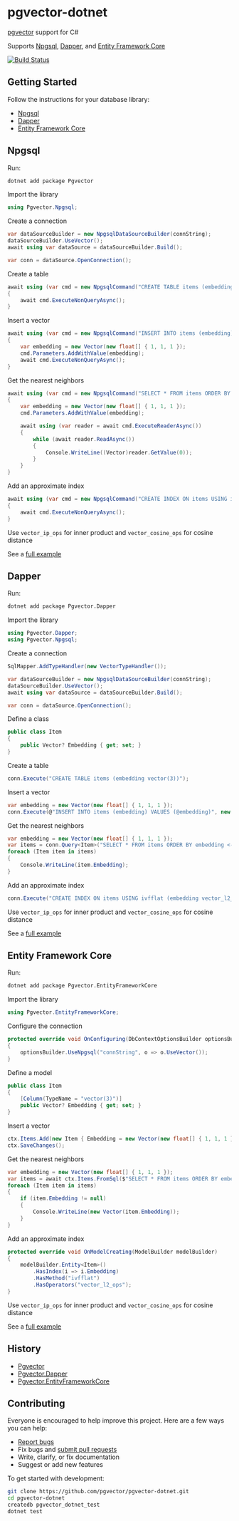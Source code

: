 # pgvector-dotnet

[pgvector](https://github.com/pgvector/pgvector) support for C#

Supports [Npgsql](https://github.com/npgsql/npgsql), [Dapper](https://github.com/DapperLib/Dapper), and [Entity Framework Core](https://github.com/dotnet/efcore)

[![Build Status](https://github.com/pgvector/pgvector-dotnet/workflows/build/badge.svg?branch=master)](https://github.com/pgvector/pgvector-dotnet/actions)

## Getting Started

Follow the instructions for your database library:

- [Npgsql](#npgsql)
- [Dapper](#dapper)
- [Entity Framework Core](#entity-framework-core)

## Npgsql

Run:

```sh
dotnet add package Pgvector
```

Import the library

```csharp
using Pgvector.Npgsql;
```

Create a connection

```csharp
var dataSourceBuilder = new NpgsqlDataSourceBuilder(connString);
dataSourceBuilder.UseVector();
await using var dataSource = dataSourceBuilder.Build();

var conn = dataSource.OpenConnection();
```

Create a table

```csharp
await using (var cmd = new NpgsqlCommand("CREATE TABLE items (embedding vector(3))", conn))
{
    await cmd.ExecuteNonQueryAsync();
}
```

Insert a vector

```csharp
await using (var cmd = new NpgsqlCommand("INSERT INTO items (embedding) VALUES ($1)", conn))
{
    var embedding = new Vector(new float[] { 1, 1, 1 });
    cmd.Parameters.AddWithValue(embedding);
    await cmd.ExecuteNonQueryAsync();
}
```

Get the nearest neighbors

```csharp
await using (var cmd = new NpgsqlCommand("SELECT * FROM items ORDER BY embedding <-> $1 LIMIT 5", conn))
{
    var embedding = new Vector(new float[] { 1, 1, 1 });
    cmd.Parameters.AddWithValue(embedding);

    await using (var reader = await cmd.ExecuteReaderAsync())
    {
        while (await reader.ReadAsync())
        {
            Console.WriteLine((Vector)reader.GetValue(0));
        }
    }
}
```

Add an approximate index

```csharp
await using (var cmd = new NpgsqlCommand("CREATE INDEX ON items USING ivfflat (embedding vector_l2_ops)", conn))
{
    await cmd.ExecuteNonQueryAsync();
}
```

Use `vector_ip_ops` for inner product and `vector_cosine_ops` for cosine distance

See a [full example](https://github.com/pgvector/pgvector-dotnet/blob/master/tests/Pgvector.Tests/NpgsqlTests.cs)

## Dapper

Run:

```sh
dotnet add package Pgvector.Dapper
```

Import the library

```csharp
using Pgvector.Dapper;
using Pgvector.Npgsql;
```

Create a connection

```csharp
SqlMapper.AddTypeHandler(new VectorTypeHandler());

var dataSourceBuilder = new NpgsqlDataSourceBuilder(connString);
dataSourceBuilder.UseVector();
await using var dataSource = dataSourceBuilder.Build();

var conn = dataSource.OpenConnection();
```

Define a class

```csharp
public class Item
{
    public Vector? Embedding { get; set; }
}
```

Create a table

```csharp
conn.Execute("CREATE TABLE items (embedding vector(3))");
```

Insert a vector

```csharp
var embedding = new Vector(new float[] { 1, 1, 1 });
conn.Execute(@"INSERT INTO items (embedding) VALUES (@embedding)", new { embedding });
```

Get the nearest neighbors

```csharp
var embedding = new Vector(new float[] { 1, 1, 1 });
var items = conn.Query<Item>("SELECT * FROM items ORDER BY embedding <-> @embedding LIMIT 5", new { embedding });
foreach (Item item in items)
{
    Console.WriteLine(item.Embedding);
}
```

Add an approximate index

```csharp
conn.Execute("CREATE INDEX ON items USING ivfflat (embedding vector_l2_ops)");
```

Use `vector_ip_ops` for inner product and `vector_cosine_ops` for cosine distance

See a [full example](https://github.com/pgvector/pgvector-dotnet/blob/master/tests/Pgvector.Tests/DapperTests.cs)

## Entity Framework Core

Run:

```sh
dotnet add package Pgvector.EntityFrameworkCore
```

Import the library

```csharp
using Pgvector.EntityFrameworkCore;
```

Configure the connection

```csharp
protected override void OnConfiguring(DbContextOptionsBuilder optionsBuilder)
{
    optionsBuilder.UseNpgsql("connString", o => o.UseVector());
}
```

Define a model

```csharp
public class Item
{
    [Column(TypeName = "vector(3)")]
    public Vector? Embedding { get; set; }
}
```

Insert a vector

```csharp
ctx.Items.Add(new Item { Embedding = new Vector(new float[] { 1, 1, 1 }) });
ctx.SaveChanges();
```

Get the nearest neighbors

```csharp
var embedding = new Vector(new float[] { 1, 1, 1 });
var items = await ctx.Items.FromSql($"SELECT * FROM items ORDER BY embedding <-> {embedding} LIMIT 5").ToListAsync();
foreach (Item item in items)
{
    if (item.Embedding != null)
    {
        Console.WriteLine(new Vector(item.Embedding));
    }
}
```

Add an approximate index

```csharp
protected override void OnModelCreating(ModelBuilder modelBuilder)
{
    modelBuilder.Entity<Item>()
        .HasIndex(i => i.Embedding)
        .HasMethod("ivfflat")
        .HasOperators("vector_l2_ops");
}
```

Use `vector_ip_ops` for inner product and `vector_cosine_ops` for cosine distance

See a [full example](https://github.com/pgvector/pgvector-dotnet/blob/master/tests/Pgvector.Tests/EntityFrameworkCoreTests.cs)

## History

- [Pgvector](https://github.com/pgvector/pgvector-dotnet/blob/master/src/Pgvector/CHANGELOG.md)
- [Pgvector.Dapper](https://github.com/pgvector/pgvector-dotnet/blob/master/src/Pgvector.Dapper/CHANGELOG.md)
- [Pgvector.EntityFrameworkCore](https://github.com/pgvector/pgvector-dotnet/blob/master/src/Pgvector.EntityFrameworkCore/CHANGELOG.md)

## Contributing

Everyone is encouraged to help improve this project. Here are a few ways you can help:

- [Report bugs](https://github.com/pgvector/pgvector-dotnet/issues)
- Fix bugs and [submit pull requests](https://github.com/pgvector/pgvector-dotnet/pulls)
- Write, clarify, or fix documentation
- Suggest or add new features

To get started with development:

```sh
git clone https://github.com/pgvector/pgvector-dotnet.git
cd pgvector-dotnet
createdb pgvector_dotnet_test
dotnet test
```
